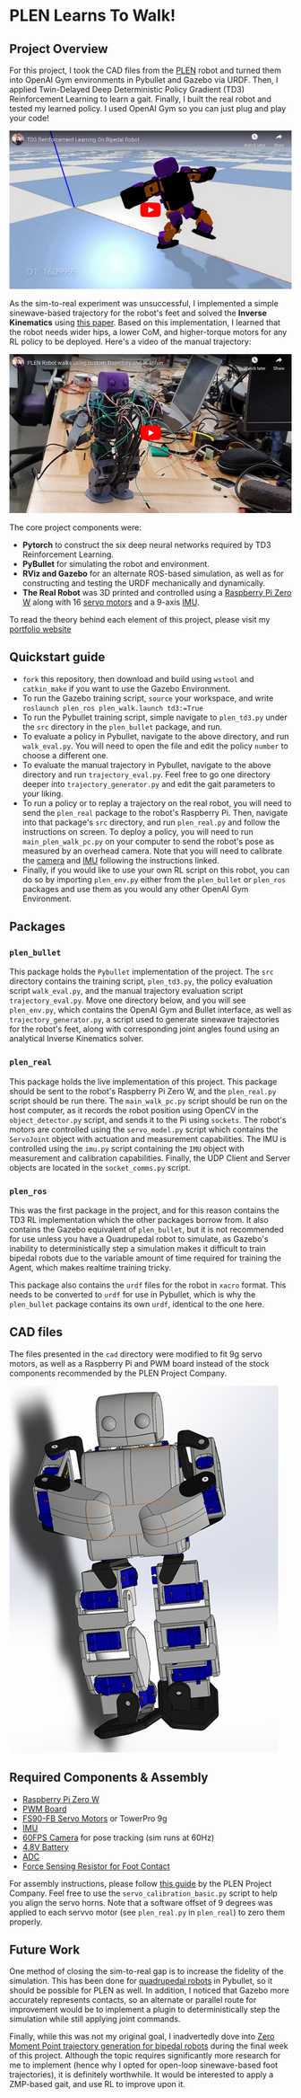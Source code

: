 # PLEN Learns To Walk!

## Project Overview

For this project, I took the CAD files from the [PLEN](https://plen.jp/wp/en/) robot and turned them into OpenAI Gym environments in Pybullet and Gazebo via URDF. Then, I applied Twin-Delayed Deep Deterministic Policy Gradient (TD3) Reinforcement Learning to learn a gait. Finally, I built the real robot and tested my learned policy. I used OpenAI Gym so you can just plug and play your code!

[![Watch the video](media/rl.png)](https://www.youtube.com/embed/EkgeR68JXx8)

As the sim-to-real experiment was unsuccessful, I implemented a simple sinewave-based trajectory for the robot's feet and solved the **Inverse Kinematics** using [this paper](https://www.hindawi.com/journals/mpe/2015/437979/). Based on this implementation, I learned that the robot needs wider hips, a lower CoM, and higher-torque motors for any RL policy to be deployed. Here's a video of the manual trajectory:

[![Watch the video](media/traj.png)](https://www.youtube.com/embed/VoFJJ-k5Xmw)

The core project components were:

* **Pytorch** to construct the six deep neural networks required by TD3 Reinforcement Learning.
* **PyBullet** for simulating the robot and environment.
* **RViz and Gazebo** for an alternate ROS-based simulation, as well as for constructing and testing the URDF mechanically and dynamically.
* **The Real Robot** was 3D printed and controlled using a [Raspberry Pi Zero W](https://www.adafruit.com/product/3400) along with 16 [servo motors](https://www.pololu.com/product/3436) and a 9-axis [IMU](https://www.adafruit.com/product/3387).

To read the theory behind each element of this project, please visit my [portfolio website](https://moribots.github.io/project/plen)

## Quickstart guide
* `fork` this repository, then download and build using `wstool` and `catkin_make` if you want to use the Gazebo Environment.
* To run the Gazebo training script, `source` your workspace, and write `roslaunch plen_ros plen_walk.launch td3:=True`
* To run the Pybullet training script, simple navigate to `plen_td3.py` under the `src` directory in the `plen_bullet` package, and run.
* To evaluate a policy in Pybullet, navigate to the above directory, and run `walk_eval.py`. You will need to open the file and edit the policy `number` to choose a different one.
* To evaluate the manual trajectory in Pybullet, navigate to the above directory and run `trajectory_eval.py`. Feel free to go one directory deeper into `trajectory_generator.py` and edit the gait parameters to your liking.
* To run  a policy or to replay a trajectory on the real robot, you will need to send the `plen_real` package to the robot's Raspberry Pi. Then, navigate into that package's `src` directory, and run `plen_real.py` and follow the instructions on screen. To deploy a policy, you will need to run `main_plen_walk_pc.py` on your computer to send the robot's pose as measured by an overhead camera. Note that you will need to calibrate the [camera](https://www.fdxlabs.com/calculate-x-y-z-real-world-coordinates-from-a-single-camera-using-opencv/) and [IMU](https://teslabs.com/articles/magnetometer-calibration/) following the instructions linked. 
* Finally, if you would like to use your own RL script on this robot, you can do so by importing `plen_env.py` either from the `plen_bullet` or `plen_ros` packages and use them as you would any other OpenAI Gym Environment.

## Packages

### `plen_bullet`

This package holds the `Pybullet` implementation of the project. The `src` directory contains  the training script, `plen_td3.py`, the policy evaluation script `walk_eval.py`, and the manual trajectory evaluation script `trajectory_eval.py`. Move one directory below, and you will see `plen_env.py`, which contains the OpenAI Gym and Bullet interface, as well as `trajectory_generator.py`, a script used to generate sinewave trajectories for the robot's feet, along with corresponding joint angles found using an analytical Inverse Kinematics solver.

### `plen_real`
This package holds the live implementation of this project. This package should be sent to the robot's Raspberry Pi Zero W, and the `plen_real.py` script should be run there. The `main_walk_pc.py` script should be run on the host computer, as it records the robot position using OpenCV in the `object_detector.py` script, and sends it to the Pi using `sockets`. The robot's motors are controlled using the `servo_model.py` script which contains the `ServoJoint` object with actuation and measurement capabilities. The IMU is controlled using the `imu.py` script containing the `IMU` object with measurement and calibration capabilities. Finally, the UDP Client and Server objects are located in the `socket_comms.py` script.

### `plen_ros`
This was the first package in the project, and for this reason contains the TD3 RL implementation which the other packages borrow from. It also contains the Gazebo equivalent of `plen_bullet`, but it is not recommended for use unless you have a Quadrupedal robot to simulate, as Gazebo's inability to deterministically step a simulation makes it difficult to train bipedal robots due to the variable amount of time required for training the Agent, which makes realtime training tricky.

This package also contains the `urdf` files for the robot in `xacro` format. This needs to be converted to `urdf` for use in Pybullet, which is why the `plen_bullet` package contains its own `urdf`, identical to the one here.

## CAD files

The files presented in the `cad` directory were modified to fit 9g servo motors, as well as a Raspberry Pi and PWM board instead of the stock components recommended by the PLEN Project Company.

![cad](media/cad.png)

## Required Components & Assembly

* [Raspberry Pi Zero W](https://www.adafruit.com/product/3400)
* [PWM Board](https://www.adafruit.com/product/815)
* [FS90-FB Servo Motors](https://www.pololu.com/product/3436) or TowerPro 9g
* [IMU](https://www.adafruit.com/product/3387)
* [60FPS Camera](https://www.gamestop.com/video-games/pc/accessories/cameras-and-webcams/products/kiyo-ring-light-equipped-web-camera/162981.html?utm_source=sdi&utm_medium=feeds&utm_campaign=PLA&utm_kxconfid=t9vz73bvj&gclid=EAIaIQobChMIq4G_gN2n6AIVzv7jBx1vbghMEAQYASABEgIstvD_BwE&gclsrc=aw.ds) for pose tracking (sim runs at 60Hz)
* [4.8V Battery](https://www.pololu.com/product/2231)
* [ADC](https://www.adafruit.com/product/856)
* [Force Sensing Resistor for Foot Contact](https://www.adafruit.com/product/166)

For assembly instructions, please follow [this guide](http://plen.jp/playground/wiki/tutorials/index.html) by the PLEN Project Company. Feel free to use the `servo_calibration_basic.py` script to help you align the servo horns. Note that a software offset of 9 degrees was applied to each servvo motor (see `plen_real.py` in `plen_real`) to zero them properly.


## Future Work
One method of closing the sim-to-real gap is to increase the fidelity of the simulation. This has been done for [quadrupedal robots](https://arxiv.org/abs/1804.10332) in Pybullet, so it should be possible for PLEN as well. In addition, I noticed that Gazebo more accurately represents contacts, so an alternate or parallel route for improvement would be to implement a plugin to deterministically step the simulation while still applying joint commands.

Finally, while this was not my original goal, I inadvertedly dove into [Zero Moment Point trajectory generation for bipedal robots](https://arxiv.org/pdf/1510.03232.pdf) during the final week of this project. Although the topic requires significantly more research for me to implement (hence why I opted for open-loop sinewave-based foot trajectories), it is definitely worthwhile. It would be interested to apply a ZMP-based gait, and use RL to improve upon it.